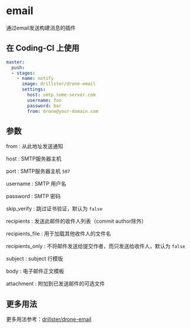 # email

通过email发送构建消息的插件

## 在 Coding-CI 上使用

```yml
master:
  push:
  - stages:
    - name: notify
      image: drillster/drone-email
      settings:
        host: smtp.some-server.com
        username: foo
        password: bar
        from: drone@your-domain.com
```

## 参数

from
: 从此地址发送通知

host
: SMTP服务器主机

port
: SMTP服务器主机 `587`

username
: SMTP 用户名

password
: SMTP 密码

skip_verify
: 跳过证书验证，默认为 `false`

recipients
: 发送此邮件的收件人列表（commit author除外）

recipients_file
: 用于加载其他收件人的文件名

recipients_only
: 不将邮件发送给提交作者，而只发送给收件人，默认为 `false`

subject
: subject 行模版

body
: 电子邮件正文模板

attachment
: 附加到已发送邮件的可选文件

## 更多用法

更多用法参考：[drillster/drone-email](https://github.com/drillster/drone-email)
